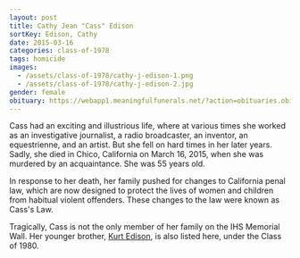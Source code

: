 ```yaml
---
layout: post
title: Cathy Jean "Cass" Edison
sortKey: Edison, Cathy
date: 2015-03-16
categories: class-of-1978
tags: homicide
images:
  - /assets/class-of-1978/cathy-j-edison-1.png
  - /assets/class-of-1978/cathy-j-edison-2.jpg
gender: female
obituary: https://webapp1.meaningfulfunerals.net/?action=obituaries.obit_view&o_id=3058310&fh_id=11360
---
```

Cass had an exciting and illustrious life, where at various times she worked as an investigative journalist, a radio broadcaster, an inventor, an equestrienne, and an artist. But she fell on hard times in her later years. Sadly, she died in Chico, California on March 16, 2015, when she was murdered by an acquaintance. She was 55 years old. 

In response to her death, her family pushed for changes to California penal law, which are now designed to protect the lives of women and children from habitual violent offenders. These changes to the law were known as Cass's Law.

Tragically, Cass is not the only member of her family on the IHS Memorial Wall. Her younger brother, [Kurt Edison](https://ihsmemorial.org/class-of-1980/kirk-william-edison/), is also listed here, under the Class of 1980.